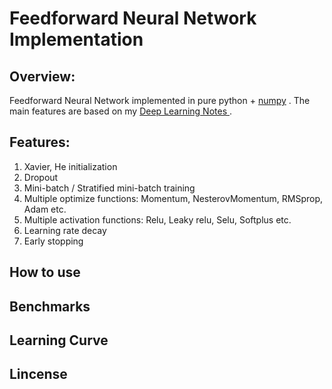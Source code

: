 # Feedforward Neural Network Implementation

## Overview:

Feedforward Neural Network implemented in pure python + [numpy](http://www.numpy.org/) . The main features are based on my [Deep Learning Notes ](https://github.com/massquantity/Deep_Learning_NOTES).



## Features: 

1. Xavier, He initialization
2. Dropout
3. Mini-batch / Stratified mini-batch training
4. Multiple optimize functions: Momentum, NesterovMomentum, RMSprop, Adam etc.
6. Multiple activation functions: Relu, Leaky relu, Selu, Softplus etc.
7. Learning rate decay
8. Early stopping



## How to use



## Benchmarks



## Learning Curve



## Lincense